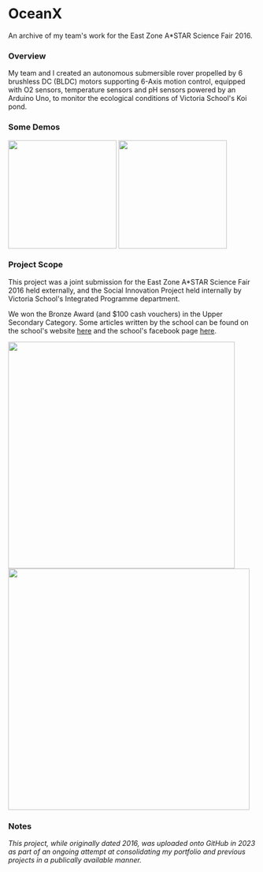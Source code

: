 # OceanX
An archive of my team's work for the East Zone A*STAR Science Fair 2016.

### Overview
My team and I created an autonomous submersible rover propelled by 6 brushless DC (BLDC) motors supporting 6-Axis motion control, equipped with O2 sensors, temperature sensors and pH sensors powered by an Arduino Uno, to monitor the ecological conditions of Victoria School's Koi pond. 

### Some Demos

<a>
  <img src="https://github.com/sp4ce-cowboy/OceanX/assets/19762596/638ed905-78cd-43e2-b33b-92161c65e19b" height="220" align="center"/>
</a>
<a>
  <img src="https://github.com/sp4ce-cowboy/OceanX/assets/19762596/eefbe720-7cd3-4bd1-bde3-8f50eb54abdf" height="220" align="center"/>
</a>

### Project Scope
This project was a joint submission for the East Zone A*STAR Science Fair 2016 held externally, and the Social Innovation Project held internally by Victoria School's Integrated Programme department.

We won the Bronze Award (and $100 cash vouchers) in the Upper Secondary Category. Some articles written by the school can be found on the school's website [here](https://www.victoria.moe.edu.sg/announcements/2016/east-zone-astar-science-festival-bronze/) and the school's facebook page [here](https://www.facebook.com/victoriaschoolsingapore/posts/congratulations-to-suresh-rubesh-4i-ivan-feng-4j-syed-wazir-4k-and-wayne-yeo-4kt/879824925455004/).

<img src="https://github.com/sp4ce-cowboy/OceanX/assets/19762596/48cc6660-20ad-422c-ba79-60da8f03eb47" width="460"> <img src="https://github.com/sp4ce-cowboy/OceanX/assets/19762596/ef086d41-daf0-41a5-b0da-5c7e920c29d7" width="490">

### Notes
_This project, while originally dated 2016, was uploaded onto GitHub in 2023 as part of an ongoing attempt at consolidating my portfolio and previous projects in a publically available manner._
